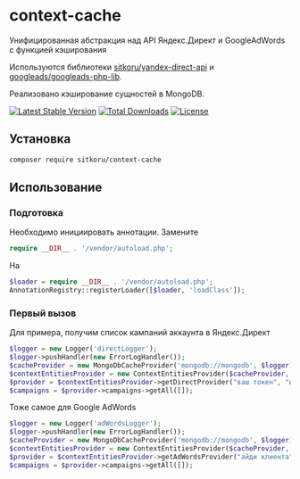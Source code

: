 # context-cache

Унифицированная абстракция над API Яндекс.Директ и GoogleAdWords с функцией кэширования

Используются библиотеки [sitkoru/yandex-direct-api](https://github.com/sitkoru/yandex-direct-api) и [googleads/googleads-php-lib](https://github.com/googleads/googleads-php-lib).

Реализовано кэширование сущностей в MongoDB.

[![Latest Stable Version](https://poser.pugx.org/sitkoru/context-cache/v/stable)](https://packagist.org/packages/sitkoru/context-cache) [![Total Downloads](https://poser.pugx.org/sitkoru/context-cache/downloads)](https://packagist.org/packages/sitkoru/context-cache) [![License](https://poser.pugx.org/sitkoru/context-cache/license)](https://packagist.org/packages/sitkoru/context-cache)

## Установка

```bash
composer require sitkoru/context-cache
```

## Использование

### Подготовка

Необходимо инициировать аннотации. Замените

```php
require __DIR__ . '/vendor/autoload.php';
```

На

```php
$loader = require __DIR__ . '/vendor/autoload.php';
AnnotationRegistry::registerLoader([$loader, 'loadClass']);
```

### Первый вызов

Для примера, получим список кампаний аккаунта в Яндекс.Директ

```php
$logger = new Logger('directLogger');
$logger->pushHandler(new ErrorLogHandler());
$cacheProvider = new MongoDbCacheProvider('mongodb://mongodb', $logger);
$contextEntitiesProvider = new ContextEntitiesProvider($cacheProvider, $logger);
$provider = $contextEntitiesProvider->getDirectProvider("ваш токен", "ваш логин");
$campaigns = $provider->campaigns->getAll([]);
```

Тоже самое для Google AdWords

```php
$logger = new Logger('adWordsLogger');
$logger->pushHandler(new ErrorLogHandler());
$cacheProvider = new MongoDbCacheProvider('mongodb://mongodb', $logger);
$contextEntitiesProvider = new ContextEntitiesProvider($cacheProvider, $logger);
$provider = $contextEntitiesProvider->getAdWordsProvider("айди клиента", "путь к файлу auth.ini");
$campaigns = $provider->campaigns->getAll([]);
```
